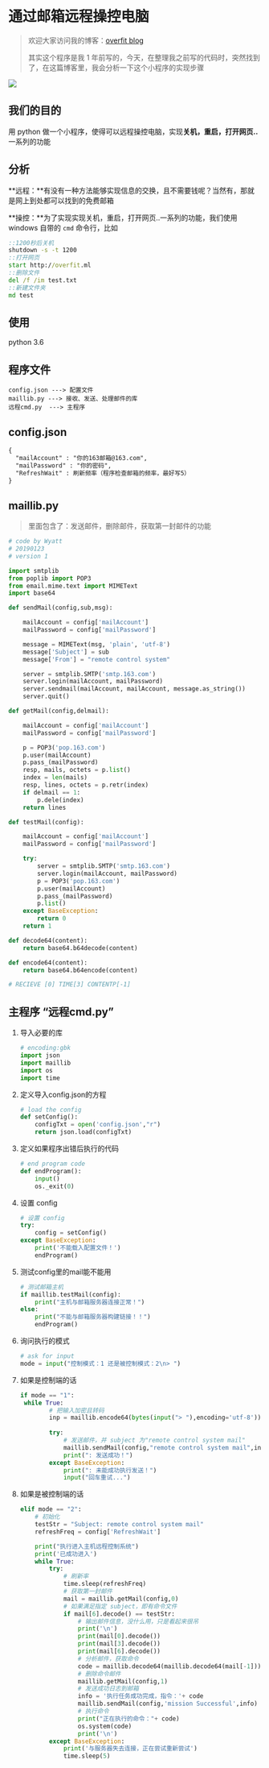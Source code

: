 # 通过邮箱远程操控电脑

> 欢迎大家访问我的博客：[overfit blog](http://overfit.ml)
>
> 其实这个程序是我 1 年前写的，今天，在整理我之前写的代码时，突然找到了，在这篇博客里，我会分析一下这个小程序的实现步骤

![](https://overfit-photo-1257758577.cos.ap-guangzhou.myqcloud.com/2019/01/20/test.PNG)

## 我们的目的

用 python 做一个小程序，使得可以远程操控电脑，实现**关机，重启，打开网页..** 一系列的功能

## 分析

**远程：**有没有一种方法能够实现信息的交换，且不需要钱呢？当然有，那就是网上到处都可以找到的免费邮箱

**操控：**为了实现实现关机，重启，打开网页..一系列的功能，我们使用 windows 自带的 `cmd` 命令行，比如

```cmd
::1200秒后关机
shutdown -s -t 1200
::打开网页
start http://overfit.ml
::删除文件
del /f /im test.txt
::新建文件夹
md test
```

## 使用

python 3.6

## 程序文件

```fold
config.json ---> 配置文件
maillib.py ---> 接收、发送、处理邮件的库
远程cmd.py  ---> 主程序
```

## config.json

```txt
{
  "mailAccount" : "你的163邮箱@163.com",
  "mailPassword" : "你的密码",
  "RefreshWait" : 刷新频率（程序检查邮箱的频率，最好写5）
}
```

## maillib.py

> 里面包含了：发送邮件，删除邮件，获取第一封邮件的功能

```python
# code by Wyatt
# 20190123
# version 1

import smtplib
from poplib import POP3
from email.mime.text import MIMEText
import base64

def sendMail(config,sub,msg):

    mailAccount = config['mailAccount']
    mailPassword = config['mailPassword']

    message = MIMEText(msg, 'plain', 'utf-8')
    message['Subject'] = sub
    message['From'] = "remote control system"

    server = smtplib.SMTP('smtp.163.com')
    server.login(mailAccount, mailPassword)
    server.sendmail(mailAccount, mailAccount, message.as_string())
    server.quit()

def getMail(config,delmail):

    mailAccount = config['mailAccount']
    mailPassword = config['mailPassword']

    p = POP3('pop.163.com')
    p.user(mailAccount)
    p.pass_(mailPassword)
    resp, mails, octets = p.list()
    index = len(mails)
    resp, lines, octets = p.retr(index)
    if delmail == 1:
        p.dele(index)
    return lines

def testMail(config):

    mailAccount = config['mailAccount']
    mailPassword = config['mailPassword']

    try:
        server = smtplib.SMTP('smtp.163.com')
        server.login(mailAccount, mailPassword)
        p = POP3('pop.163.com')
        p.user(mailAccount)
        p.pass_(mailPassword)
        p.list()
    except BaseException:
        return 0
    return 1

def decode64(content):
    return base64.b64decode(content)

def encode64(content):
    return base64.b64encode(content)

# RECIEVE [0] TIME[3] CONTENTP[-1]
```

## 主程序 “远程cmd.py”

1. 导入必要的库

   ```python
   # encoding:gbk
   import json
   import maillib
   import os
   import time
   ```

2. 定义导入config.json的方程

   ```python
   # load the config
   def setConfig():
       configTxt = open('config.json',"r")
       return json.load(configTxt)
   ```

3. 定义如果程序出错后执行的代码

   ```python
   # end program code
   def endProgram():
       input()
       os._exit(0)
   ```

4. 设置 config

   ```python
   # 设置 config
   try:
       config = setConfig()
   except BaseException:
       print('不能载入配置文件！')
       endProgram()
   ```

5. 测试config里的mail能不能用

   ```python
   # 测试邮箱主机
   if maillib.testMail(config):
       print("主机与邮箱服务器连接正常！")
   else:
       print("不能与邮箱服务器构建链接！！")
       endProgram()
   ```

6. 询问执行的模式

   ```python
   # ask for input
   mode = input("控制模式：1 还是被控制模式：2\n> ")
   ```

7. 如果是控制端的话

   ```python
   if mode == "1":
   	while True:
           # 把输入加密且转码
           inp = maillib.encode64(bytes(input("> "),encoding='utf-8'))
   		
           try:
               # 发送邮件，并 subject 为"remote control system mail"
               maillib.sendMail(config,"remote control system mail",inp)
               print(": 发送成功！")
           except BaseException:
               print(": 未能成功执行发送！")
               input("回车重试...")
   ```

8. 如果是被控制端的话

   ```python
   elif mode == "2":
       # 初始化
       testStr = "Subject: remote control system mail"
       refreshFreq = config['RefreshWait']
   
       print("执行进入主机远程控制系统")
       print('已成功进入')
       while True:
           try:
               # 刷新率
               time.sleep(refreshFreq)
               # 获取第一封邮件
               mail = maillib.getMail(config,0)
               # 如果满足指定 subject，即有命令文件
               if mail[6].decode() == testStr:
                   # 输出邮件信息，没什么用，只是看起来很吊
                   print('\n')
                   print(mail[0].decode())
                   print(mail[3].decode())
                   print(mail[6].decode())
                   # 分析邮件，获取命令
                   code = maillib.decode64(maillib.decode64(mail[-1])).decode()
                   # 删除命令邮件
                   maillib.getMail(config,1)
                   # 发送成功日志到邮箱
                   info = '执行任务成功完成，指令：'+ code
                   maillib.sendMail(config,'mission Successful',info)
                   # 执行命令
                   print("正在执行的命令："+ code)
                   os.system(code)
                   print('\n')
           except BaseException:
               print('与服务器失去连接，正在尝试重新尝试')
               time.sleep(5)
   ```
